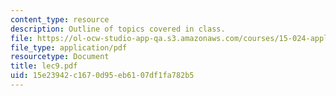 ```yaml
---
content_type: resource
description: Outline of topics covered in class.
file: https://ol-ocw-studio-app-qa.s3.amazonaws.com/courses/15-024-applied-economics-for-managers-summer-2004/15e23942c1670d95eb6107df1fa782b5_lec9.pdf
file_type: application/pdf
resourcetype: Document
title: lec9.pdf
uid: 15e23942-c167-0d95-eb61-07df1fa782b5
---
```

